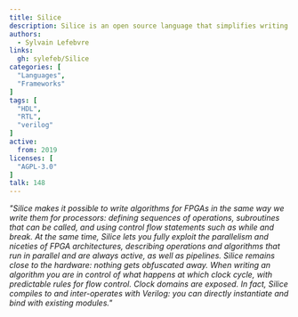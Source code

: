 ```yaml
---
title: Silice
description: Silice is an open source language that simplifies writing algorithms fully exploiting FPGA architectures
authors:
  - Sylvain Lefebvre
links:
  gh: sylefeb/Silice
categories: [
  "Languages",
  "Frameworks"
]
tags: [
  "HDL",
  "RTL",
  "verilog"
]
active:
  from: 2019
licenses: [
  "AGPL-3.0"
]
talk: 148
---
```


*"Silice makes it possible to write algorithms for FPGAs in the same way we write them for processors: defining sequences of operations, subroutines that can be called, and using control flow statements such as while and break. At the same time, Silice lets you fully exploit the parallelism and niceties of FPGA architectures, describing operations and algorithms that run in parallel and are always active, as well as pipelines. Silice remains close to the hardware: nothing gets obfuscated away. When writing an algorithm you are in control of what happens at which clock cycle, with predictable rules for flow control. Clock domains are exposed. In fact, Silice compiles to and inter-operates with Verilog: you can directly instantiate and bind with existing modules."*
